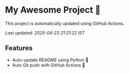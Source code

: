 # My Awesome Project 🚀

This project is automatically updated using GitHub Actions.

_Last updated: 2025-04-23 21:21:22 IST_

## Features
- Auto-update README using Python 🐍
- Auto Git push with GitHub Actions 🤖
